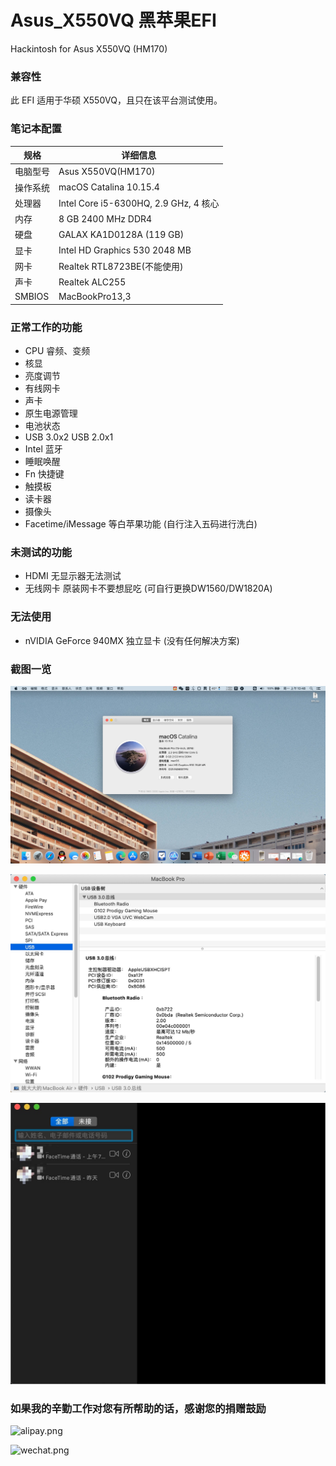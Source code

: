 # Asus_X550VQ 黑苹果EFI
Hackintosh for Asus X550VQ (HM170)

### 兼容性

此 EFI 适用于华硕 X550VQ，且只在该平台测试使用。

### 笔记本配置

| 规格     | 详细信息                                                |
| -------- | ----------------------------------------------------- |
| 电脑型号 | Asus X550VQ(HM170)                                  |
| 操作系统 | macOS Catalina 10.15.4                                 |
| 处理器   | Intel Core i5-6300HQ, 2.9 GHz, 4 核心                  |
| 内存     | 8 GB 2400 MHz DDR4                        |
| 硬盘     | GALAX KA1D0128A  (119 GB)                     |
| 显卡     | Intel HD Graphics 530 2048 MB    |
| 网卡     | Realtek RTL8723BE(不能使用)                     |
| 声卡     | Realtek ALC255                                |
|SMBIOS | MacBookPro13,3     |


### 正常工作的功能

- CPU 睿频、变频
- 核显
- 亮度调节
- 有线网卡
- 声卡
- 原生电源管理
- 电池状态
- USB 3.0x2 USB 2.0x1
- Intel 蓝牙
- 睡眠唤醒
- Fn 快捷键
- 触摸板
- 读卡器
- 摄像头
- Facetime/iMessage 等白苹果功能 (自行注入五码进行洗白)

### 未测试的功能

- HDMI 无显示器无法测试
- 无线网卡 原装网卡不要想屁吃 (可自行更换DW1560/DW1820A)

### 无法使用

- nVIDIA GeForce 940MX 独立显卡 (没有任何解决方案)


### 截图一览

![desktop.jpg](https://github.com/bavelee/Asus_X550VQ-Hackintosh/raw/master/Screenshots/desktop.jpg)

![usb.jpg](https://github.com/bavelee/Asus_X550VQ-Hackintosh/raw/master/Screenshots/usb.jpg)

![facetime.jpg](https://github.com/bavelee/Asus_X550VQ-Hackintosh/raw/master/Screenshots/facetime.jpg)


### 如果我的辛勤工作对您有所帮助的话，感谢您的捐赠鼓励

![alipay.png](https://bavelee.cn/usr/alipay_250x250.png)

![wechat.png](https://bavelee.cn/usr/wechat_250x250.png)

